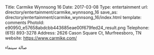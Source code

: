 Title:          Carmike Wynnsong 16
Date:           2017-03-08
Type:           entertainment
url:            directory/entertainment/carmike_wynnsong_16
save_as:        directory/entertainment/carmike_wynnsong_16/index.html
template:       comments
PhotoId:        e90950_e57658abdcbb443685eae00f679fed24_result.png
Telephone:      (615) 893-3278
Address:        2626 Cason Square Ct, Murfreesboro, TN 
website:        https://www.carmike.com/

صالة سينماء

